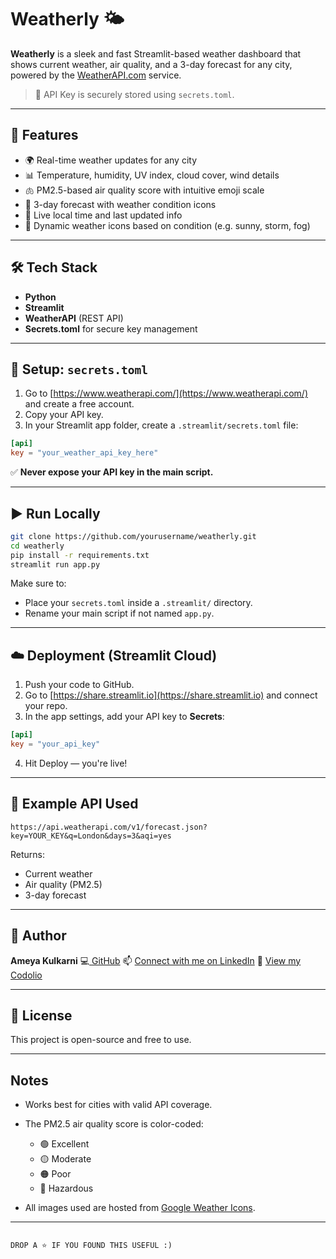 # Weatherly 🌤️

**Weatherly** is a sleek and fast Streamlit-based weather dashboard that shows current weather, air quality, and a 3-day forecast for any city, powered by the [WeatherAPI.com](https://www.weatherapi.com/) service.

> 🔐 API Key is securely stored using `secrets.toml`.

---

## 🚀 Features

- 🌍 Real-time weather updates for any city
- 📊 Temperature, humidity, UV index, cloud cover, wind details
- 🫁 PM2.5-based air quality score with intuitive emoji scale
- 📅 3-day forecast with weather condition icons
- 🔄 Live local time and last updated info
- 🎨 Dynamic weather icons based on condition (e.g. sunny, storm, fog)

---

## 🛠️ Tech Stack

- **Python**
- **Streamlit**
- **WeatherAPI** (REST API)
- **Secrets.toml** for secure key management

---

## 🔐 Setup: `secrets.toml`

1. Go to [https://www.weatherapi.com/](https://www.weatherapi.com/) and create a free account.
2. Copy your API key.
3. In your Streamlit app folder, create a `.streamlit/secrets.toml` file:

```toml
[api]
key = "your_weather_api_key_here"
````

✅ **Never expose your API key in the main script.**

---

## ▶️ Run Locally

```bash
git clone https://github.com/yourusername/weatherly.git
cd weatherly
pip install -r requirements.txt
streamlit run app.py
```

Make sure to:

* Place your `secrets.toml` inside a `.streamlit/` directory.
* Rename your main script if not named `app.py`.

---

## ☁️ Deployment (Streamlit Cloud)

1. Push your code to GitHub.
2. Go to [https://share.streamlit.io](https://share.streamlit.io) and connect your repo.
3. In the app settings, add your API key to **Secrets**:

```toml
[api]
key = "your_api_key"
```

4. Hit Deploy — you're live!

---

## 📌 Example API Used

```url
https://api.weatherapi.com/v1/forecast.json?key=YOUR_KEY&q=London&days=3&aqi=yes
```

Returns:

* Current weather
* Air quality (PM2.5)
* 3-day forecast

---

## 👤 Author

**Ameya Kulkarni**
💻[ GitHub](https://github.com/Ameya79)
📫 [Connect with me on LinkedIn](https://www.linkedin.com/in/ameya-kulkarni-a31b74246)
🎯 [View my Codolio](https://codolio.com/profile/Ameya%20Kulkarni)

---

## 📃 License

This project is open-source and free to use.

---

##  Notes

* Works best for cities with valid API coverage.
* The PM2.5 air quality score is color-coded:

  * 🟢 Excellent
  * 🟡 Moderate
  * 🟠 Poor
  * 🔴 Hazardous
* All images used are hosted from [Google Weather Icons](https://maps.gstatic.com/weather/).

---

```

DROP A ⭐ IF YOU FOUND THIS USEFUL :)


```
